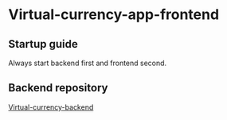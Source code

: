 # Virtual-currency-app-frontend

## Startup guide

Always start backend first and frontend second.

## Backend repository

[Virtual-currency-backend](https://github.com/ellendeveth/Virtual-currency-backend)
